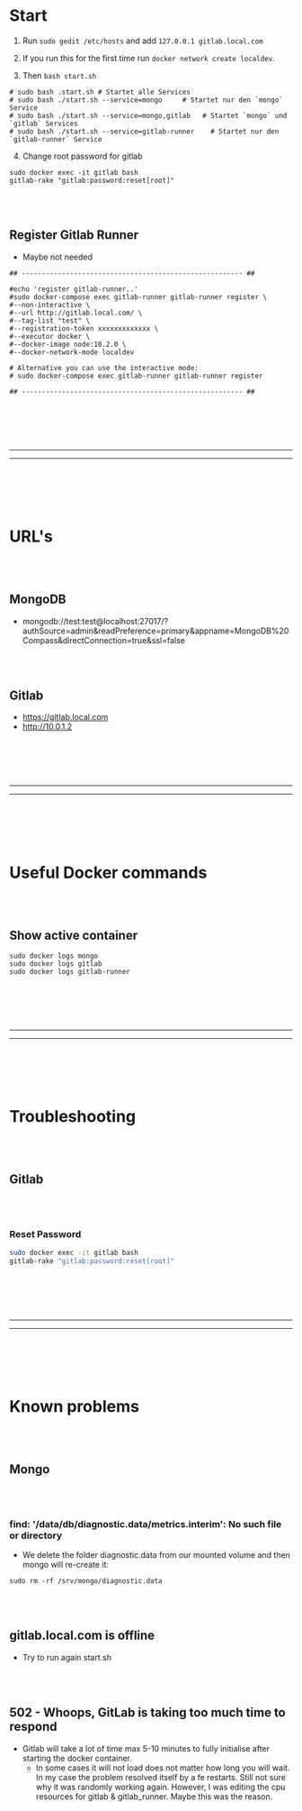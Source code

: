 # Start
1. Run `sudo gedit /etc/hosts` and add `127.0.0.1 gitlab.local.com`

2. If you run this for the first time run `docker network create localdev`. 

3. Then `bash start.sh`

```shell
# sudo bash .start.sh # Startet alle Services
# sudo bash ./start.sh --service=mongo     # Startet nur den `mongo` Service
# sudo bash ./start.sh --service=mongo,gitlab   # Startet `mongo` und `gitlab` Services
# sudo bash ./start.sh --service=gitlab-runner    # Startet nur den `gitlab-runner` Service
```

4. Change root password for gitlab
```shell
sudo docker exec -it gitlab bash
gitlab-rake "gitlab:password:reset[root]"
```






<br><br>

## Register Gitlab Runner
- Maybe not needed
```
## ------------------------------------------------------- ##

#echo 'register gitlab-runner..'
#sudo docker-compose exec gitlab-runner gitlab-runner register \
#--non-interactive \
#--url http://gitlab.local.com/ \
#--tag-list "test" \
#--registration-token xxxxxxxxxxxxx \
#--executor docker \
#--docker-image node:18.2.0 \
#--docker-network-mode localdev

# Alternative you can use the interactive mode:
# sudo docker-compose exec gitlab-runner gitlab-runner register

## ------------------------------------------------------- ##
```









<br><br>
<br><br>
______________________________________________
______________________________________________

<br><br>
<br><br>

# URL's

<br><br>

## MongoDB
- mongodb://test:test@localhost:27017/?authSource=admin&readPreference=primary&appname=MongoDB%20Compass&directConnection=true&ssl=false

<br><br>

## Gitlab
- https://gitlab.local.com
- http://10.0.1.2










<br><br>
<br><br>
______________________________________________
______________________________________________

<br><br>
<br><br>

# Useful Docker commands

<br><br>

## Show active container
```
sudo docker logs mongo
sudo docker logs gitlab
sudo docker logs gitlab-runner
```
















<br><br>
<br><br>
______________________________________________
______________________________________________

<br><br>
<br><br>


#  Troubleshooting

<br><br>

## Gitlab

<br><br>

### Reset Password
```bash
sudo docker exec -it gitlab bash
gitlab-rake "gitlab:password:reset[root]"
```















<br><br>
<br><br>
______________________________________________
______________________________________________

<br><br>
<br><br>

# Known problems

<br><br>

## Mongo

<br><br>

### find: '/data/db/diagnostic.data/metrics.interim': No such file or directory
- We delete the folder diagnostic.data from our mounted volume and then mongo will re-create it:
```
sudo rm -rf /srv/mongo/diagnostic.data
```

<br><br>

## gitlab.local.com is offline
- Try to run again start.sh

<br><br>

## 502 - Whoops, GitLab is taking too much time to respond
- Gitlab will take a lot of time max 5-10 minutes to fully initialise after starting the docker container.
  - In some cases it will not load does not matter how long you will wait. In my case the problem resolved itself by a fe restarts. Still not sure why it was randomly working again. However, I was editing the cpu resources for gitlab & gitlab_runner. Maybe this was the reason.